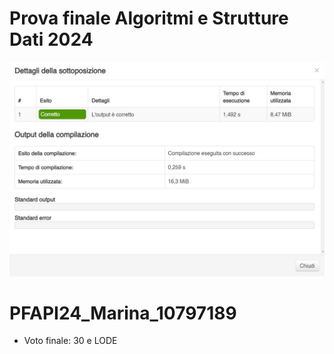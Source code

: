 # Prova finale Algoritmi e Strutture Dati 2024
![image](./compilation_outcome.JPG)
# PFAPI24_Marina_10797189

- Voto finale: 30 e LODE
